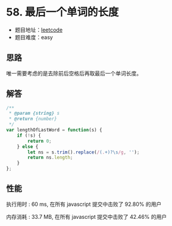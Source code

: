 # 58. 最后一个单词的长度

+ 题目地址：[leetcode](https://leetcode-cn.com/problems/length-of-last-word/)
+ 题目难度：easy

## 思路

唯一需要考虑的是去除前后空格后再取最后一个单词长度。

## 解答

```js
/**
 * @param {string} s
 * @return {number}
 */
var lengthOfLastWord = function(s) {
    if (!s) {
        return 0;
    } else {
        let ns = s.trim().replace(/(.+)?\s/g, '');
        return ns.length;
    }
};
```

## 性能

执行用时 : 60 ms, 在所有 javascript 提交中击败了 92.80% 的用户

内存消耗 : 33.7 MB, 在所有 javascript 提交中击败了 42.46% 的用户
